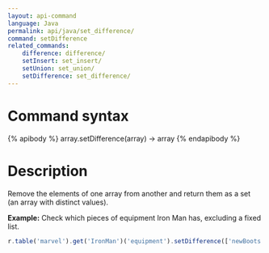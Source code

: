 ```yaml
---
layout: api-command
language: Java
permalink: api/java/set_difference/
command: setDifference
related_commands:
    difference: difference/
    setInsert: set_insert/
    setUnion: set_union/
    setDifference: set_difference/
---
```


# Command syntax #

{% apibody %}
array.setDifference(array) &rarr; array
{% endapibody %}

# Description #

Remove the elements of one array from another and return them as a set (an array with
distinct values).

__Example:__ Check which pieces of equipment Iron Man has, excluding a fixed list.

```js
r.table('marvel').get('IronMan')('equipment').setDifference(['newBoots', 'arc_reactor']).run(conn)
```


